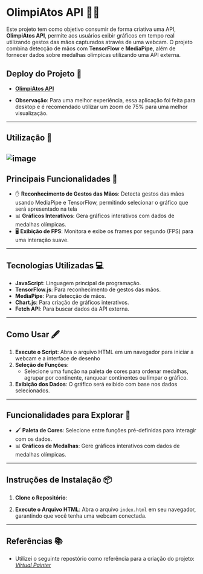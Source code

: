# OlimpiAtos API 🎨🥇

Este projeto tem como objetivo consumir de forma criativa uma API, **OlimpiAtos API**, permite aos usuários exibir gráficos em tempo real utilizando gestos das mãos capturados através de uma webcam. O projeto combina detecção de mãos com **TensorFlow** e **MediaPipe**, além de fornecer dados sobre medalhas olímpicas utilizando uma API externa.

## Deploy do Projeto 🚀
- **[OlimpiAtos API](https://lksferreira.github.io/olimpiatos-api)**

- **Observação**: Para uma melhor experiência, essa aplicação foi feita para desktop e é recomendado utilizar um zoom de 75% para uma melhor visualização.

---

## Utilização 📸

![image](https://github.com/LKSFerreira/olimpiatos-api/blob/main/exemplificacao_olimpatos-api.gif)
---


## Principais Funcionalidades 🌟
- ✋ **Reconhecimento de Gestos das Mãos**: Detecta gestos das mãos usando MediaPipe e TensorFlow, permitindo selecionar o gráfico que será apresentado na tela
- 📊 **Gráficos Interativos**: Gera gráficos interativos com dados de medalhas olímpicas.
- 🖥️ **Exibição de FPS**: Monitora e exibe os frames por segundo (FPS) para uma interação suave.

---

## Tecnologias Utilizadas 💻
- **JavaScript**: Linguagem principal de programação.
- **TensorFlow.js**: Para reconhecimento de gestos das mãos.
- **MediaPipe**: Para detecção de mãos.
- **Chart.js**: Para criação de gráficos interativos.
- **Fetch API**: Para buscar dados da API externa.

---

## Como Usar 🖋️
1. **Execute o Script**: Abra o arquivo HTML em um navegador para iniciar a webcam e a interface de desenho
2. **Seleção de Funções**:
   - Selecione uma função na paleta de cores para ordenar medalhas, agrupar por continente, ranquear continentes ou limpar o gráfico.
3. **Exibição dos Dados**: O gráfico será exibido com base nos dados selecionados.

---

## Funcionalidades para Explorar 🚀
- 🖌️ **Paleta de Cores**: Selecione entre funções pré-definidas para interagir com os dados.
- 📊 **Gráficos de Medalhas**: Gere gráficos interativos com dados de medalhas olímpicas.

---

## Instruções de Instalação 📦

1. **Clone o Repositório**: 

2. **Execute o Arquivo HTML**:
    Abra o arquivo `index.html` em seu navegador, garantindo que você tenha uma webcam conectada.

---

## Referências 📚
- Utilizei o seguinte repostório como referência para a criação do projeto: *[Virtual Painter](https://github.com/Shubham7-1/Virtual-Painter)*